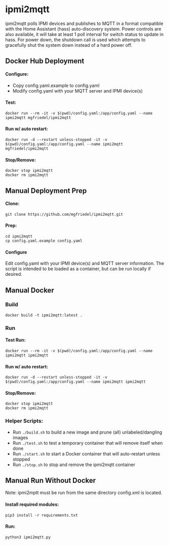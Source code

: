 # ipmi2mqtt
ipmi2mqtt polls IPMI devices and publishes to MQTT in a format compatible with the Home Assistant (hass) auto-discovery system.
Power controls are also available, it will take at least 1 poll interval for switch status to update in hass. For power down, the shutdown call is used which attempts to gracefully shut the system down instead of a hard power off.

## Docker Hub Deployment
#### Configure:
- Copy config.yaml.example to config.yaml
- Modify config.yaml with your MQTT server and IPMI device(s)

#### Test:
```
docker run --rm -it -v $(pwd)/config.yaml:/app/config.yaml --name ipmi2mqtt mgfriedel/ipmi2mqtt
```

#### Run w/ auto restart:
```
docker run -d --restart unless-stopped -it -v $(pwd)/config.yaml:/app/config.yaml --name ipmi2mqtt mgfriedel/ipmi2mqtt
```

#### Stop/Remove:
```
docker stop ipmi2mqtt
docker rm ipmi2mqtt
```

## Manual Deployment Prep
#### Clone:
```
git clone https://github.com/mgfriedel/ipmi2mqtt.git
```

#### Prep:
```
cd ipmi2mqtt
cp config.yaml.example config.yaml
```
#### Configure
Edit config.yaml with your IPMI device(s) and MQTT server information.
The script is intended to be loaded as a container, but can be run locally if desired.

## Manual Docker
### Build
```
docker build -t ipmi2mqtt:latest .
```

### Run
#### Test Run:
```
docker run --rm -it -v $(pwd)/config.yaml:/app/config.yaml --name ipmi2mqtt ipmi2mqtt
```

#### Run w/ auto restart:
```
docker run -d --restart unless-stopped -it -v $(pwd)/config.yaml:/app/config.yaml --name ipmi2mqtt ipmi2mqtt
```

#### Stop/Remove:
```
docker stop ipmi2mqtt
docker rm ipmi2mqtt
```

### Helper Scripts:
- Run ``./build.sh`` to build a new image and prune (all) unlabeled/dangling images
- Run ``./test.sh`` to test a temporary container that will remove itself when done
- Run ``./start.sh`` to start a Docker container that will auto-restart unless stopped
- Run ``./stop.sh`` to stop and remove the ipmi2mqtt container

## Manual Run Without Docker
Note: ipmi2mptt must be run from the same directory config.xml is located.

#### Install required modules:
```
pip3 install -r requirements.txt
```

#### Run:
```
python3 ipmi2mqtt.py
```
